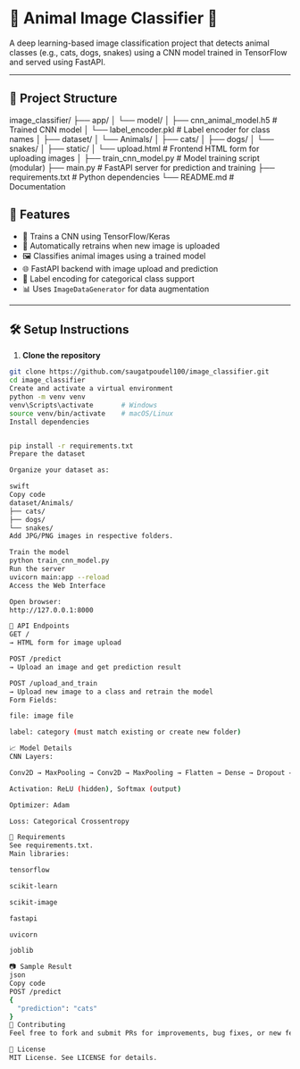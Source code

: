 # 🐾 Animal Image Classifier 🧠

A deep learning-based image classification project that detects animal classes (e.g., cats, dogs, snakes) using a CNN model trained in TensorFlow and served using FastAPI.

---

## 📁 Project Structure
  image_classifier/
├── app/
│ └── model/
│ ├── cnn_animal_model.h5 # Trained CNN model
│ └── label_encoder.pkl # Label encoder for class names
│
├── dataset/
│ └── Animals/
│ ├── cats/
│ ├── dogs/
│ └── snakes/
│
├── static/
│ └── upload.html # Frontend HTML form for uploading images
│
├── train_cnn_model.py # Model training script (modular)
├── main.py # FastAPI server for prediction and training
├── requirements.txt # Python dependencies
└── README.md # Documentation

## 🚀 Features

- 🧠 Trains a CNN using TensorFlow/Keras
- 🔁 Automatically retrains when new image is uploaded
- 🖼️ Classifies animal images using a trained model
- 🌐 FastAPI backend with image upload and prediction
- 🧪 Label encoding for categorical class support
- 📊 Uses `ImageDataGenerator` for data augmentation

---

## 🛠️ Setup Instructions

1. **Clone the repository**

```bash
git clone https://github.com/saugatpoudel100/image_classifier.git
cd image_classifier
Create and activate a virtual environment
python -m venv venv
venv\Scripts\activate       # Windows
source venv/bin/activate    # macOS/Linux
Install dependencies


pip install -r requirements.txt
Prepare the dataset

Organize your dataset as:

swift
Copy code
dataset/Animals/
├── cats/
├── dogs/
└── snakes/
Add JPG/PNG images in respective folders.

Train the model
python train_cnn_model.py
Run the server
uvicorn main:app --reload
Access the Web Interface

Open browser:
http://127.0.0.1:8000

🧪 API Endpoints
GET /
→ HTML form for image upload

POST /predict
→ Upload an image and get prediction result

POST /upload_and_train
→ Upload new image to a class and retrain the model
Form Fields:

file: image file

label: category (must match existing or create new folder)

📈 Model Details
CNN Layers:

Conv2D → MaxPooling → Conv2D → MaxPooling → Flatten → Dense → Dropout → Output

Activation: ReLU (hidden), Softmax (output)

Optimizer: Adam

Loss: Categorical Crossentropy

🧾 Requirements
See requirements.txt.
Main libraries:

tensorflow

scikit-learn

scikit-image

fastapi

uvicorn

joblib

📷 Sample Result
json
Copy code
POST /predict
{
  "prediction": "cats"
}
🤝 Contributing
Feel free to fork and submit PRs for improvements, bug fixes, or new features!

📄 License
MIT License. See LICENSE for details.









